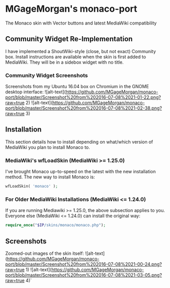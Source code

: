 #  MGageMorgan's monaco-port
The Monaco skin with Vector buttons and latest MediaWiki compatibility

## Community Widget Re-Implementation
I have implemented a ShoutWiki-style (close, but not exact) Community box. Install instructions are available when the skin is first added to MediaWiki. They will be in a sidebox widget with no title.

### Community Widget Screenshots
Screenshots from my Ubuntu 16.04 box on Chromium in the GNOME desktop interface:
![alt-text](https://github.com/MGageMorgan/monaco-port/blob/master/Screenshot%20from%202016-07-08%2021-01-22.png?raw=true 2)
![alt-text](https://github.com/MGageMorgan/monaco-port/blob/master/Screenshot%20from%202016-07-08%2021-02-38.png?raw=true 3)

## Installation
This section details how to install depending on what/which version of MediaWiki you plan to install Monaco to.

### MediaWiki's wfLoadSkin (MediaWiki >= 1.25.0)
I've brought Monaco up-to-speed on the latest with the new installation method. The new way to install Monaco is:

```php
wfLoadSkin( 'monaco' );
```

### For Older MediaWiki Installations (MediaWiki <= 1.24.0)
If you are running Mediawiki >= 1.25.0, the above subsection applies to you. Everyone else (MediaWiki <= 1.24.0) can install the original way:

```php
require_once("$IP/skins/monaco/monaco.php");
```
## Screenshots
Zoomed-out images of the skin itself:
![alt-text](https://github.com/MGageMorgan/monaco-port/blob/master/Screenshot%20from%202016-07-08%2021-00-24.png?raw=true 1)
![alt-text](https://github.com/MGageMorgan/monaco-port/blob/master/Screenshot%20from%202016-07-08%2021-03-05.png?raw=true 4)`



